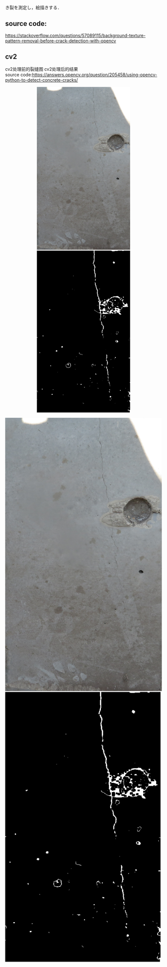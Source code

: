 ##
き裂を測定し，絵描きする．


## source code:
https://stackoverflow.com/questions/57089115/background-texture-pattern-removal-before-crack-detection-with-opencv

## cv2
cv2处理前的裂缝图
cv2处理后的结果  
source code:https://answers.opencv.org/question/205458/using-opencv-python-to-detect-concrete-cracks/

<center class="half"><img src="fig/rr2.png"width="300"/><img src="fig/result.png" width="300"/></center>

![](fig/rr2.png) ![](fig/result.png)
